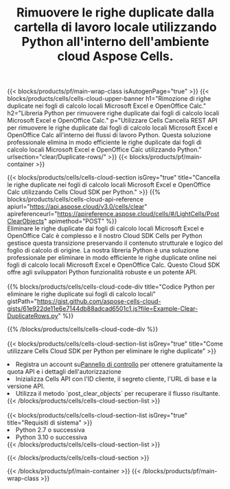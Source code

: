 ﻿---
title:  Rimuovere le righe duplicate dalla cartella di lavoro locale utilizzando Python all'interno dell'ambiente cloud Aspose Cells.
description:  API e SDK Cloud per eliminare le righe duplicate in Microsoft Excel e OpenOffice Calc utilizzando Python. Eliminare le righe duplicate nei fogli di calcolo locali con Cells Cloud SDK per Python.
---
{{< blocks/products/pf/main-wrap-class isAutogenPage="true" >}}
{{< blocks/products/cells/cells-cloud-upper-banner h1="Rimozione di righe duplicate nei fogli di calcolo locali Microsoft Excel e OpenOffice Calc." h2="Libreria Python per rimuovere righe duplicate dai fogli di calcolo locali Microsoft Excel e OpenOffice Calc." p="Utilizzare Cells Cancella REST API per rimuovere le righe duplicate dai fogli di calcolo locali Microsoft Excel e OpenOffice Calc all\'interno dei flussi di lavoro Python. Questa soluzione professionale elimina in modo efficiente le righe duplicate dai fogli di calcolo locali Microsoft Excel e OpenOffice Calc utilizzando Python." urlsection="clear/Duplicate-rows/" >}}
{{< blocks/products/pf/main-container >}}

{{< blocks/products/cells/cells-cloud-section isGrey="true" title="Cancella le righe duplicate nei fogli di calcolo locali Microsoft Excel e OpenOffice Calc utilizzando Cells Cloud SDK per Python." >}}
{{% blocks/products/cells/cells-cloud-api-reference apiurl="https://api.aspose.cloud/v3.0/cells/clear" apireferenceurl="https://apireference.aspose.cloud/cells/#/LightCells/PostClearObjects" apimethod="POST" %}}
<br/>
Eliminare le righe duplicate dai fogli di calcolo locali Microsoft Excel e OpenOffice Calc è complesso e il nostro Cloud SDK Cells per Python gestisce questa transizione preservando il contenuto strutturale e logico del foglio di calcolo di origine. La nostra libreria Python è una soluzione professionale per eliminare in modo efficiente le righe duplicate online nei fogli di calcolo locali Microsoft Excel e OpenOffice Calc. Questo Cloud SDK offre agli sviluppatori Python funzionalità robuste e un potente API.
<br/>
<br/>
{{% blocks/products/cells/cells-cloud-code-div title="Codice Python per eliminare le righe duplicate sui fogli di calcolo locali" gistPath="https://gist.github.com/aspose-cells-cloud-gists/61e922de11e6e7144db88adcad6501c1.js?file=Example-Clear-DuplicateRows.py" %}}
  
{{% /blocks/products/cells/cells-cloud-code-div %}}
<br/>
<br/>
{{< blocks/products/cells/cells-cloud-section-list isGrey="true" title="Come utilizzare Cells Cloud SDK per Python per eliminare le righe duplicate" >}}
<li> Registra un account su<a href="https://dashboard.aspose.cloud/">Pannello di controllo</a> per ottenere gratuitamente la quota API e i dettagli dell'autorizzazione</li>
<li>Inizializza Cells API con l'ID cliente, il segreto cliente, l'URL di base e la versione API.</li>
<li>Utilizza il metodo `post_clear_objects` per recuperare il flusso risultante.</li>
{{< /blocks/products/cells/cells-cloud-section-list >}}
<br/>
<br/>
{{< blocks/products/cells/cells-cloud-section-list isGrey="true" title="Requisiti di sistema" >}}
<li>Python 2.7 o successiva</li>
<li>Python 3.10 o successiva</li>
{{< /blocks/products/cells/cells-cloud-section-list >}}

{{< /blocks/products/cells/cells-cloud-section >}}

{{< /blocks/products/pf/main-container >}}
{{< /blocks/products/pf/main-wrap-class >}}
